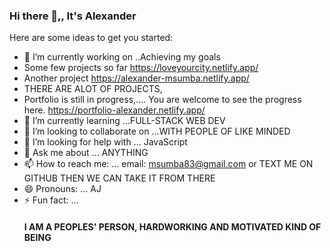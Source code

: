 ### Hi there 👋,, It's Alexander

<!--
**MSUMBA-art/MSUMBA-art** is a ✨ _special_ ✨ repository because its `README.md` (this file) appears on your GitHub profile.
-->
Here are some ideas to get you started:

- 🔭 I’m currently working on ..Achieving my goals
- Some few projects so far https://loveyourcity.netlify.app/
- Another project https://alexander-msumba.netlify.app/
- THERE ARE ALOT OF PROJECTS, 
- Portfolio is still in progress,.... You are welcome to see the progress here.  https://portfolio-alexander.netlify.app/
- 🌱 I’m currently learning ...FULL-STACK WEB DEV
- 👯 I’m looking to collaborate on ...WITH PEOPLE OF LIKE MINDED
- 🤔 I’m looking for help with ... JavaScript
- 💬 Ask me about ... ANYTHING
- 📫 How to reach me: ... email: msumba83@gmail.com or TEXT ME ON GITHUB THEN WE CAN TAKE IT FROM THERE
- 😄 Pronouns: ... AJ
- ⚡ Fun fact: ... <h4>I AM A PEOPLES' PERSON, HARDWORKING AND MOTIVATED KIND OF BEING</h4>
  
